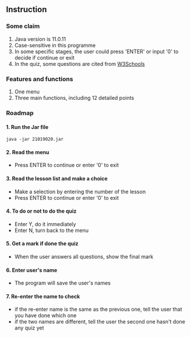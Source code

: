 ## Instruction

### Some claim

1. Java version is 11.0.11
2. Case-sensitive in this programme
3. In some specific stages, the user could press 'ENTER' or input '0' to decide if continue or exit
4. In the quiz, some questions are cited from [W3Schools](https://www.w3schools.com/quiztest/default.asp)

### Features and functions

1. One menu
2. Three main functions, including 12 detailed points

### Roadmap

#### 1. Run the Jar file

```
java -jar 21019020.jar
```

#### 2. Read the menu

- Press ENTER to continue or enter '0' to exit

#### 3. Read the lesson list and make a choice

- Make a selection by entering the number of the lesson
- Press ENTER to continue or enter '0' to exit

#### 4. To do or not to do the quiz

- Enter Y, do it immediately
- Enter N, turn back to the menu

#### 5. Get a mark if done the quiz

- When the user answers all questions, show the final mark

#### 6. Enter user's name

- The program will save the user's names

#### 7. Re-enter the name to check

- if the re-enter name is the same as the previous one, tell the user that you have done which one
- if the two names are different, tell the user the second one hasn't done any quiz yet